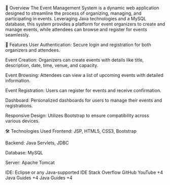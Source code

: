 📌 Overview
The Event Management System is a dynamic web application designed to streamline the process of organizing, managing, and participating in events. Leveraging Java technologies and a MySQL database, this system provides a platform for event organizers to create and manage events, while attendees can browse and register for events seamlessly.

🚀 Features
User Authentication: Secure login and registration for both organizers and attendees.

Event Creation: Organizers can create events with details like title, description, date, time, venue, and capacity.

Event Browsing: Attendees can view a list of upcoming events with detailed information.

Event Registration: Users can register for events and receive confirmation.

Dashboard: Personalized dashboards for users to manage their events and registrations.

Responsive Design: Utilizes Bootstrap to ensure compatibility across various devices.

🛠️ Technologies Used
Frontend: JSP, HTML5, CSS3, Bootstrap

Backend: Java Servlets, JDBC

Database: MySQL

Server: Apache Tomcat

IDE: Eclipse or any Java-supported IDE
Stack Overflow
GitHub
YouTube
+4
Java Guides
+4
Java Guides
+4
